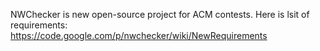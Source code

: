 NWChecker is new open-source project for ACM contests.
Here is lsit of requirements: https://code.google.com/p/nwchecker/wiki/NewRequirements
